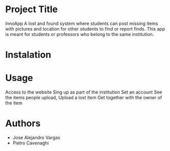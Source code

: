# Project Title
InnoApp
A lost and found system where students can post missing items with pictures and location for other students to find or report finds. This app is meant for students or professors who belong to the same institution.
# Instalation
# Usage 
Access to the website
Sing up as part of the institution
Set an account 
See the items people upload, 
Upload a lost item 
Get together with the owner of the item
# Authors
- Jose Alejandro Vargas 
- Pietro Cavenaghi 
